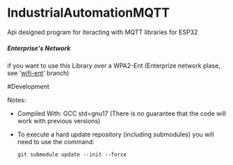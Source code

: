 # IndustrialAutomationMQTT

Api designed program for iteracting with MQTT libraries for ESP32


##### Enterprise's Network

if you want to use this Library over a WPA2-Ent (Enterprize network plase, see '[wifi-ent](https://github.com/MAPL-UFU/IndustrialAutomationMQTT/tree/wifi-ent)' branch) 

#Development

Notes:

- Compiled With: GCC std=gnu17 (There is no guarantee that the code will work with previous versions)

- To execute a hard update repository (including submodules) you will need to use the command:

    ``` git submodule update --init --force ```
    